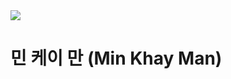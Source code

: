 <img src="https://static.vecteezy.com/system/resources/previews/005/017/777/original/female-user-profile-avatar-is-a-woman-a-character-for-a-screen-saver-with-emotions-illustration-on-a-white-isolated-background-vector.jpg"/>  

# 민 케이 만 (Min Khay Man)  




